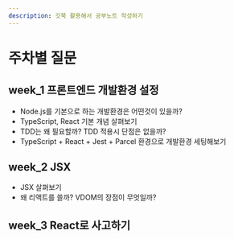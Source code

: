 ```yaml
---
description: 깃북 활용해서 공부노트 작성하기
---
```


# 주차별 질문

## week_1 프론트엔드 개발환경 설정

- Node.js를 기본으로 하는 개발환경은 어떤것이 있을까?
- TypeScript, React 기본 개념 살펴보기
- TDD는 왜 필요할까? TDD 적용시 단점은 없을까?
- TypeScript + React + Jest + Parcel 환경으로 개발환경 세팅해보기

## week_2 JSX

- JSX 살펴보기
- 왜 리액트를 쓸까? VDOM의 장점이 무엇일까?

## week_3 React로 사고하기
